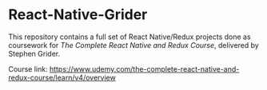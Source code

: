 # React-Native-Grider
This repository contains a full set of React Native/Redux projects done as
coursework for *The Complete React Native and Redux Course*,
delivered by Stephen Grider.

Course link: https://www.udemy.com/the-complete-react-native-and-redux-course/learn/v4/overview
